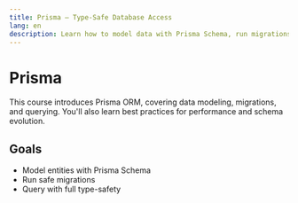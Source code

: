 ```yaml
---
title: Prisma – Type-Safe Database Access
lang: en
description: Learn how to model data with Prisma Schema, run migrations, and build fast, type-safe queries in Node.js apps.
---
```


# Prisma

This course introduces Prisma ORM, covering data modeling, migrations, and querying. You'll also learn best practices for performance and schema evolution.

## Goals

- Model entities with Prisma Schema
- Run safe migrations
- Query with full type-safety 